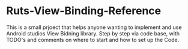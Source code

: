 # Ruts-View-Binding-Reference
This is a small prjoect that helps anyone wanting to implement and use Android studios View Bidning library. Step by step via code base, with TODO's and comments on where to start and how to set up the Code.
